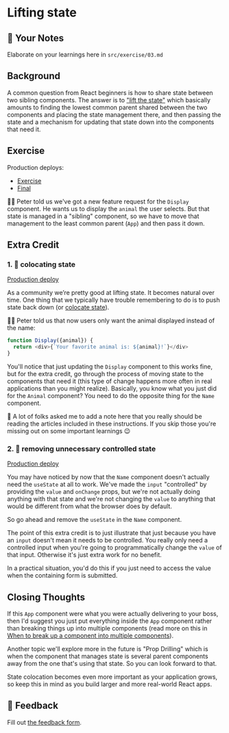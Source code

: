 # Lifting state

## 📝 Your Notes

Elaborate on your learnings here in `src/exercise/03.md`

## Background

A common question from React beginners is how to share state between two sibling
components. The answer is to
["lift the state"](https://reactjs.org/docs/lifting-state-up.html) which
basically amounts to finding the lowest common parent shared between the two
components and placing the state management there, and then passing the state
and a mechanism for updating that state down into the components that need it.

## Exercise

Production deploys:

- [Exercise](https://react-hooks-next.netlify.app/isolated/exercise/03.tsx)
- [Final](https://react-hooks-next.netlify.app/isolated/final/03.tsx)

👨‍💼 Peter told us we've got a new feature request for the `Display` component. He
wants us to display the `animal` the user selects. But that state is managed in
a "sibling" component, so we have to move that management to the least common
parent (`App`) and then pass it down.

## Extra Credit

### 1. 💯 colocating state

[Production deploy](https://react-hooks-next.netlify.app/isolated/final/03.extra-1.tsx)

As a community we’re pretty good at lifting state. It becomes natural over time.
One thing that we typically have trouble remembering to do is to push state back
down (or
[colocate state](https://kentcdodds.com/blog/state-colocation-will-make-your-react-app-faster)).

👨‍💼 Peter told us that now users only want the animal displayed instead of the
name:

```javascript
function Display({animal}) {
  return <div>{`Your favorite animal is: ${animal}!`}</div>
}
```

You'll notice that just updating the `Display` component to this works fine, but
for the extra credit, go through the process of moving state to the components
that need it (this type of change happens more often in real applications than
you might realize). Basically, you know what you just did for the `Animal`
component? You need to do the opposite thing for the `Name` component.

🦉 A lot of folks asked me to add a note here that you really should be reading
the articles included in these instructions. If you skip those you're missing
out on some important learnings 😉

### 2. 💯 removing unnecessary controlled state

[Production deploy](https://react-hooks-next.netlify.app/isolated/final/03.extra-2.tsx)

You may have noticed by now that the `Name` component doesn't actually need the
`useState` at all to work. We've made the `input` "controlled" by providing the
`value` and `onChange` props, but we're not actually doing anything with that
state and we're not changing the `value` to anything that would be different
from what the browser does by default.

So go ahead and remove the `useState` in the `Name` component.

The point of this extra credit is to just illustrate that just because you have
an `input` doesn't mean it needs to be controlled. You really only need a
controlled input when you're going to programmatically change the `value` of
that input. Otherwise it's just extra work for no benefit.

In a practical situation, you'd do this if you just need to access the value
when the containing form is submitted.

## Closing Thoughts

If this `App` component were what you were actually delivering to your boss,
then I'd suggest you just put everything inside the `App` component rather than
breaking things up into multiple components (read more on this in
[When to break up a component into multiple components](https://kentcdodds.com/blog/when-to-break-up-a-component-into-multiple-components)).

Another topic we'll explore more in the future is "Prop Drilling" which is when
the component that manages state is several parent components away from the one
that's using that state. So you can look forward to that.

State colocation becomes even more important as your application grows, so keep
this in mind as you build larger and more real-world React apps.

## 🦉 Feedback

Fill out
[the feedback form](https://ws.kcd.im/?ws=React%20Hooks%20%F0%9F%8E%A3&e=03%3A%20Lifting%20state&em=lethang7794%40gmail.com).
